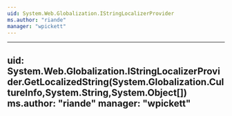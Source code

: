 ```yaml
---
uid: System.Web.Globalization.IStringLocalizerProvider
ms.author: "riande"
manager: "wpickett"
---
```


---
uid: System.Web.Globalization.IStringLocalizerProvider.GetLocalizedString(System.Globalization.CultureInfo,System.String,System.Object[])
ms.author: "riande"
manager: "wpickett"
---

